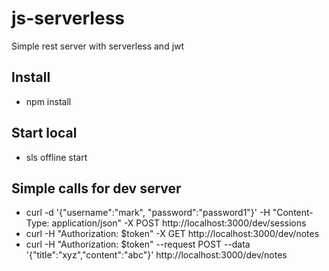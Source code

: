 # js-serverless
Simple rest server with serverless and jwt

## Install ##
  - npm install
## Start local ##
  - sls offline start
## Simple calls for dev server ##
  - curl -d '{"username":"mark", "password":"password1"}'  -H "Content-Type: application/json" -X POST http://localhost:3000/dev/sessions
  - curl -H "Authorization: $token" -X GET  http://localhost:3000/dev/notes
  - curl -H "Authorization: $token" --request POST  --data '{"title":"xyz","content":"abc"}' http://localhost:3000/dev/notes
